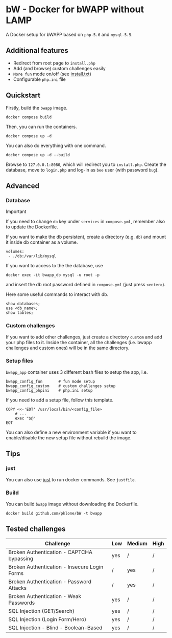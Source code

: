 # bW - Docker for bWAPP without LAMP
A Docker setup for bWAPP based on `php-5.6` and `mysql-5.5`.

## Additional features
- Redirect from root page to `install.php`
- Add (and browse) custom challenges easily
- `More fun` mode on/off (see [install.txt](https://github.com/jehy-security/bwapp/blob/master/INSTALL.md))
- Configurable `php.ini` file

## Quickstart
Firstly, build the `bwapp` image.
```
docker compose build
```
Then, you can run the containers.
```
docker compose up -d
````
You can also do everything with one command.
```
docker compose up -d --build
```
Browse to `127.0.0.1:8080`, which will redirect you to `install.php`. Create the database, move to `login.php` and log-in as `bee` user (with password `bug`). 

## Advanced
### Database

> [!IMPORTANT]
> If you need to change `db` key under `services` in `compose.yml`, remember also to update the Dockerfile. 

If you want to make the db persistent, create a directory (e.g. `db`) and mount it inside db container as a volume.
```
volumes:
 - ./db:/var/lib/mysql
```

If you want to access to the the database, use
```
docker exec -it bwapp_db mysql -u root -p
```
and insert the db root password defined in `compose.yml` (just press `<enter>`).

Here some useful commands to interact with db.
```
show databases;
use <db_name>;
show tables;
```

### Custom challenges
If you want to add other challenges, just create a directory `custom` and add your php files to it. 
Inside the container, all the challenges (i.e. bwapp challenges and custom ones) will be in the same directory.

### Setup files
`bwapp_app` container uses 3 different bash files to setup the app, i.e.
```
bwapp_config_fun       # fun mode setup
bwapp_config_custom    # custom challenges setup 
bwapp_config_phpini    # php.ini setup
```
If you need to add a setup file, follow this template.
```
COPY <<-'EOT' /usr/local/bin/<config_file>
	# ...
	exec "$@"
EOT
```
You can also define a new environment variable if you want to enable/disable the new setup file without rebuild the image.

## Tips
### just
You can also use [just](https://github.com/casey/just) to run docker commands. See `justfile`.

### Build
You can build `bwapp` image without downloading the Dockerfile.
```
docker build github.com/pklone/bW -t bwapp
```

## Tested challenges

| Challenge                                    | Low | Medium | High |
| -------------------------------------------- | --- | ------ | ---- |
| Broken Authentication - CAPTCHA bypassing    | yes | /      | /    |
| Broken Authentication - Insecure Login Forms | /   | yes    | /    |
| Broken Authentication - Password Attacks     | /   | yes    | /    |
| Broken Authentication - Weak Passwords       | yes | /      | /    |
| SQL Injection (GET/Search)                   | yes | /      | /    |
| SQL Injection (Login Form/Hero)              | yes | /      | /    |
| SQL Injection - Blind - Boolean-Based        | yes | /      | /    |
